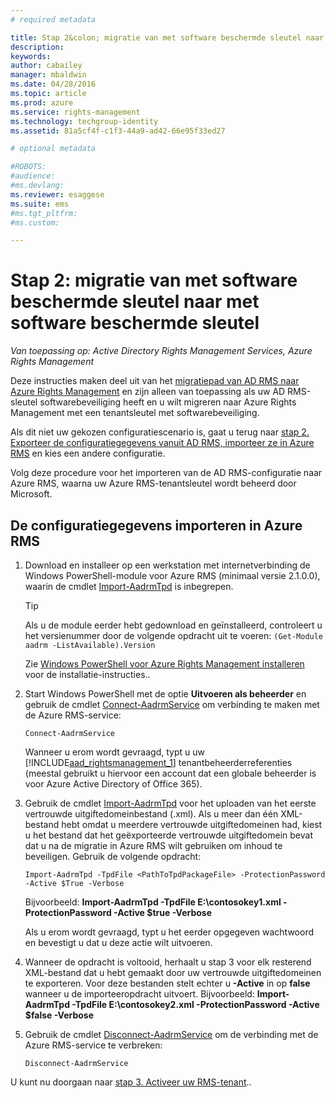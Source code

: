 ```yaml
---
# required metadata

title: Stap 2&colon; migratie van met software beschermde sleutel naar met software beschermde sleutel | Azure RMS
description:
keywords:
author: cabailey
manager: mbaldwin
ms.date: 04/28/2016
ms.topic: article
ms.prod: azure
ms.service: rights-management
ms.technology: techgroup-identity
ms.assetid: 81a5cf4f-c1f3-44a9-ad42-66e95f33ed27

# optional metadata

#ROBOTS:
#audience:
#ms.devlang:
ms.reviewer: esaggese
ms.suite: ems
#ms.tgt_pltfrm:
#ms.custom:

---
```



# Stap 2: migratie van met software beschermde sleutel naar met software beschermde sleutel

*Van toepassing op: Active Directory Rights Management Services, Azure Rights Management*


Deze instructies maken deel uit van het [migratiepad van AD RMS naar Azure Rights Management](migrate-from-ad-rms-to-azure-rms.md) en zijn alleen van toepassing als uw AD RMS-sleutel softwarebeveiliging heeft en u wilt migreren naar Azure Rights Management met een tenantsleutel met softwarebeveiliging. 

Als dit niet uw gekozen configuratiescenario is, gaat u terug naar [stap 2. Exporteer de configuratiegegevens vanuit AD RMS, importeer ze in Azure RMS](migrate-from-ad-rms-to-azure-rms.md#step-2-export-configuration-data-from-ad-rms-and-import-it-to-azure-rms) en kies een andere configuratie.

Volg deze procedure voor het importeren van de AD RMS-configuratie naar Azure RMS, waarna uw Azure RMS-tenantsleutel wordt beheerd door Microsoft.

## De configuratiegegevens importeren in Azure RMS

1.  Download en installeer op een werkstation met internetverbinding de Windows PowerShell-module voor Azure RMS (minimaal versie 2.1.0.0), waarin de cmdlet [Import-AadrmTpd](http://msdn.microsoft.com/library/azure/dn857523.aspx) is inbegrepen.

    > [!TIP]
    > Als u de module eerder hebt gedownload en geïnstalleerd, controleert u het versienummer door de volgende opdracht uit te voeren: `(Get-Module aadrm -ListAvailable).Version`

    Zie [Windows PowerShell voor Azure Rights Management installeren](../deploy-use/install-powershell.md) voor de installatie-instructies..

2.  Start Windows PowerShell met de optie **Uitvoeren als beheerder** en gebruik de cmdlet [Connect-AadrmService](http://msdn.microsoft.com/library/azure/dn629415.aspx) om verbinding te maken met de Azure RMS-service:

    ```
    Connect-AadrmService
    ```
    Wanneer u erom wordt gevraagd, typt u uw [!INCLUDE[aad_rightsmanagement_1](../includes/aad_rightsmanagement_1_md.md)] tenantbeheerderreferenties (meestal gebruikt u hiervoor een account dat een globale beheerder is voor Azure Active Directory of Office 365).

3.  Gebruik de cmdlet [Import-AadrmTpd](http://msdn.microsoft.com/library/azure/dn857523.aspx) voor het uploaden van het eerste vertrouwde uitgiftedomeinbestand (.xml). Als u meer dan één XML-bestand hebt omdat u meerdere vertrouwde uitgiftedomeinen had, kiest u het bestand dat het geëxporteerde vertrouwde uitgiftedomein bevat dat u na de migratie in Azure RMS wilt gebruiken om inhoud te beveiligen. Gebruik de volgende opdracht:

    ```
    Import-AadrmTpd -TpdFile <PathToTpdPackageFile> -ProtectionPassword -Active $True -Verbose
    ```
    Bijvoorbeeld: **Import-AadrmTpd -TpdFile E:\contosokey1.xml -ProtectionPassword -Active $true -Verbose**

    Als u erom wordt gevraagd, typt u het eerder opgegeven wachtwoord en bevestigt u dat u deze actie wilt uitvoeren.

4.  Wanneer de opdracht is voltooid, herhaalt u stap 3 voor elk resterend XML-bestand dat u hebt gemaakt door uw vertrouwde uitgiftedomeinen te exporteren. Voor deze bestanden stelt echter u **-Active** in op **false** wanneer u de importeeropdracht uitvoert. Bijvoorbeeld: **Import-AadrmTpd -TpdFile E:\contosokey2.xml -ProtectionPassword -Active $false -Verbose**

5.  Gebruik de cmdlet [Disconnect-AadrmService](http://msdn.microsoft.com/library/azure/dn629416.aspx) om de verbinding met de Azure RMS-service te verbreken:

    ```
    Disconnect-AadrmService
    ```

U kunt nu doorgaan naar [stap 3. Activeer uw RMS-tenant](migrate-from-ad-rms-to-azure-rms.md#BKMK_Step3Migration)..



<!--HONumber=Apr16_HO4-->



